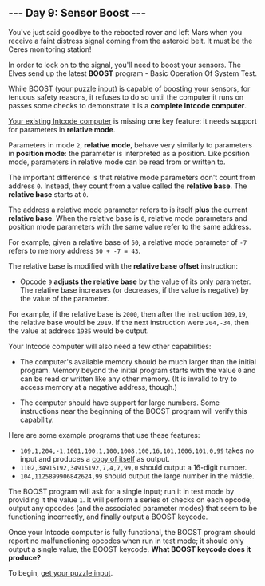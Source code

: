 ## --- Day 9: Sensor Boost ---

You've just said goodbye to the rebooted rover and left Mars when you receive a
faint distress signal coming from the asteroid belt. It must be the Ceres
monitoring station!

In order to lock on to the signal, you'll need to boost your sensors. The Elves
send up the latest **BOOST** program - Basic Operation Of System Test.

While BOOST (your puzzle input) is capable of boosting your sensors, for
tenuous safety reasons, it refuses to do so until the computer it runs on
passes some checks to demonstrate it is a **complete Intcode computer**.

[Your existing Intcode computer](../day05/) is missing one key feature: it
needs support for parameters in **relative mode**.

Parameters in mode `2`, **relative mode**, behave very similarly to parameters
in **position mode**: the parameter is interpreted as a position. Like position
mode, parameters in relative mode can be read from or written to.

The important difference is that relative mode parameters don't count from
address `0`. Instead, they count from a value called the **relative base**. The
**relative base** starts at `0`.

The address a relative mode parameter refers to is itself **plus** the current
**relative base**. When the relative base is `0`, relative mode parameters and
position mode parameters with the same value refer to the same address.

For example, given a relative base of `50`, a relative mode parameter of `-7`
refers to memory address `50 + -7 = 43`.

The relative base is modified with the **relative base offset** instruction:

* Opcode `9` **adjusts the relative base** by the value of its only parameter.
  The relative base increases (or decreases, if the value is negative) by the
  value of the parameter.

For example, if the relative base is `2000`, then after the instruction
`109,19`, the relative base would be `2019`. If the next instruction were
`204,-34`, then the value at address `1985` would be output.

Your Intcode computer will also need a few other capabilities:

* The computer's available memory should be much larger than the initial
  program. Memory beyond the initial program starts with the value `0` and can
  be read or written like any other memory. (It is invalid to try to access
  memory at a negative address, though.)

* The computer should have support for large numbers. Some instructions near
  the beginning of the BOOST program will verify this capability.

Here are some example programs that use these features:

* `109,1,204,-1,1001,100,1,100,1008,100,16,101,1006,101,0,99` takes no input
  and produces a [copy of itself](https://en.wikipedia.org/wiki/Quine_(computing))
  as output.
* `1102,34915192,34915192,7,4,7,99,0` should output a 16-digit number.
* `104,1125899906842624,99` should output the large number in the middle.

The BOOST program will ask for a single input; run it in test mode by providing
it the value `1`. It will perform a series of checks on each opcode, output any
opcodes (and the associated parameter modes) that seem to be functioning
incorrectly, and finally output a BOOST keycode.

Once your Intcode computer is fully functional, the BOOST program should report
no malfunctioning opcodes when run in test mode; it should only output a single
value, the BOOST keycode. **What BOOST keycode does it produce?**

To begin, [get your puzzle input](input.txt).
